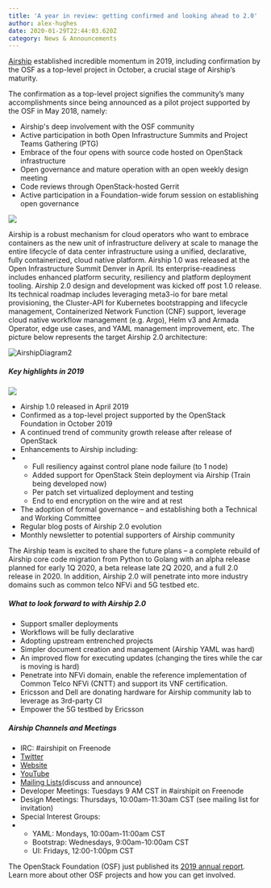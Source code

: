 ```yaml
---
title: 'A year in review: getting confirmed and looking ahead to 2.0'
author: alex-hughes
date: 2020-01-29T22:44:03.620Z
category: News & Announcements
---
```

[Airship](https://www.airshipit.org/) established incredible momentum in 2019, including confirmation by the OSF as a top-level project in October, a crucial stage of Airship’s maturity. <!-- more -->

The confirmation as a top-level project signifies the community’s many accomplishments since being announced as a pilot project supported by the OSF in May 2018, namely:

* Airship's deep involvement with the OSF community
* Active participation in both Open Infrastructure Summits and Project Teams Gathering (PTG)
* Embrace of the four opens with source code hosted on OpenStack infrastructure
* Open governance and mature operation with an open weekly design meeting
* Code reviews through OpenStack-hosted Gerrit
* Active participation in a Foundation-wide forum session on establishing open governance

![](https://object-storage-ca-ymq-1.vexxhost.net/swift/v1/6e4619c416ff4bd19e1c087f27a43eea/www-assets-prod/Uploads/growth-of-community-201912.png?r)

Airship is a robust mechanism for cloud operators who want to embrace containers as the new unit of infrastructure delivery at scale to manage the entire lifecycle of data center infrastructure using a unified, declarative, fully containerized, cloud native platform. Airship 1.0 was released at the Open Infrastructure Summit Denver in April. Its enterprise-readiness includes enhanced platform security, resiliency and platform deployment tooling. Airship 2.0 design and development was kicked off post 1.0 release. Its technical roadmap includes leveraging meta3-io for bare metal provisioning, the Cluster-API for Kubernetes bootstrapping and lifecycle management, Containerized Network Function (CNF) support, leverage cloud native workflow management (e.g. Argo), Helm v3 and Armada Operator, edge use cases, and YAML management improvement, etc. The picture below represents the target Airship 2.0 architecture:

![AirshipDiagram2](https://object-storage-ca-ymq-1.vexxhost.net/swift/v1/6e4619c416ff4bd19e1c087f27a43eea/www-assets-prod/Uploads/AirshipDiagram2.png)

##### Key highlights in 2019

![](https://object-storage-ca-ymq-1.vexxhost.net/swift/v1/6e4619c416ff4bd19e1c087f27a43eea/www-assets-prod/Uploads/AS-960x260.jpg)

* Airship 1.0 released in April 2019
* Confirmed as a top-level project supported by the OpenStack Foundation in October 2019
* A continued trend of community growth release after release of OpenStack
* Enhancements to Airship including:
* * Full resiliency against control plane node failure (to 1 node)
  * Added support for OpenStack Stein deployment via Airship (Train being developed now)
  * Per patch set virtualized deployment and testing
  * End to end encryption on the wire and at rest
* The adoption of formal governance – and establishing both a Technical and Working Committee
* Regular blog posts of Airship 2.0 evolution
* Monthly newsletter to potential supporters of Airship community

The Airship team is excited to share the future plans – a complete rebuild of Airship core code migration from Python to Golang with an alpha release planned for early 1Q 2020, a beta release late 2Q 2020, and a full 2.0 release in 2020. In addition, Airship 2.0 will penetrate into more industry domains such as common telco NFVi and 5G testbed etc.

##### What to look forward to with Airship 2.0

* Support smaller deployments
* Workflows will be fully declarative
* Adopting upstream entrenched projects
* Simpler document creation and management (Airship YAML was hard)
* An improved flow for executing updates (changing the tires while the car is moving is hard)
* Penetrate into NFVi domain, enable the reference implementation of Common Telco NFVi (CNTT) and support its VNF certification.
* Ericsson and Dell are donating hardware for Airship community lab to leverage as 3rd-party CI
* Empower the 5G testbed by Ericsson

##### Airship Channels and Meetings

* IRC: #airshipit on Freenode
* [Twitter](https://twitter.com/airshipproject)
* [Website](https://airshipit.org/)
* [YouTube](https://www.youtube.com/playlist?list=PLKqaoAnDyfgp8YjZbzjVrmZBJR9thV27y)
* [Mailing Lists](http://lists.airshipit.org/cgi-bin/mailman/listinfo)(discuss and announce)
* Developer Meetings: Tuesdays 9 AM CST in #airshipit on Freenode
* Design Meetings: Thursdays, 10:00am-11:30am CST (see mailing list for invitation)
* Special Interest Groups:
* * YAML: Mondays, 10:00am-11:00am CST
  * Bootstrap: Wednesdays, 9:00am-10:00am CST
  * UI: Fridays, 12:00-1:00pm CST

The OpenStack Foundation (OSF) just published its [2019 annual report](https://www.openstack.org/foundation/2019-openstack-foundation-annual-report). Learn more about other OSF projects and how you can get involved.
